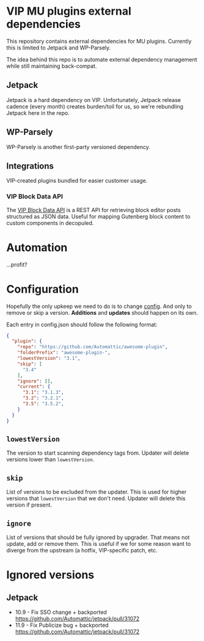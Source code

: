 # VIP MU plugins external dependencies

This repository contains external dependencies for MU plugins. Currently this is limited to Jetpack and WP-Parsely.

The idea behind this repo is to automate external dependency management while still maintaining back-compat.

## Jetpack

Jetpack is a hard dependency on VIP. Unfortunately, Jetpack release cadence (every month) creates burden/toil for us, so we're rebundling Jetpack here in the repo.

## WP-Parsely

WP-Parsely is another first-party versioned dependency.

## Integrations

VIP-created plugins bundled for easier customer usage.

### VIP Block Data API

The [VIP Block Data API](https://github.com/Automattic/vip-block-data-api/) is a REST API for retrieving block editor posts structured as JSON data. Useful for mapping Gutenberg block content to custom components in decopuled.

# Automation

...profit?

# Configuration

Hopefully the only upkeep we need to do is to change [config](./config.json). And only to remove or skip a version. **Additions** and **updates** should happen on its own.

Each entry in config.json should follow the following format:

```json
{
  "plugin": {
    "repo": "https://github.com/Automattic/awesome-plugin",
    "folderPrefix": "awesome-plugin-",
    "lowestVersion": "3.1",
    "skip": [
      "3.4"
    ],
    "ignore": [],
    "current": {
      "3.1": "3.1.3",
      "3.2": "3.2.1",
      "3.5": "3.5.2",
    }
  }
}
```


## `lowestVersion`

The version to start scanning dependency tags from. Updater will delete versions lower than `lowestVersion`.

## `skip`

List of versions to be excluded from the updater. This is used for higher versions that `lowestVersion` that we don't need. Updater will delete this version if present.

## `ignore`

List of versions that should be fully ignored by upgrader. That means not update, add or remove them. This is useful if we for some reason want to diverge from the upstream (a hotfix, VIP-specific patch, etc.

# Ignored versions

## Jetpack

* 10.9 - Fix SSO change + backported https://github.com/Automattic/jetpack/pull/31072
* 11.9 - Fix Publicize bug + backported https://github.com/Automattic/jetpack/pull/31072
